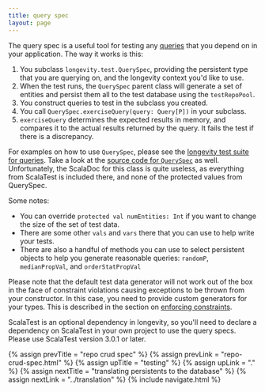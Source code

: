 ```yaml
---
title: query spec
layout: page
---
```


The query spec is a useful tool for testing any
[queries](../query/retrieve-by.html) that you depend on in your
application. The way it works is this:

1. You subclass `longevity.test.QuerySpec`, providing the persistent
   type that you are querying on, and the longevity context you'd like
   to use.
2. When the test runs, the `QuerySpec` parent class will generate a
   set of entities and persist them all to the test database using the
   `testRepoPool`.
3. You construct queries to test in the subclass you created.
4. You call `QuerySpec.exerciseQuery(query: Query[P])` in your subclass.
5. `exerciseQuery` determines the expected results in memory, and
   compares it to the actual results returned by the query. It fails
   the test if there is a discrepancy.

For examples on how to use `QuerySpec`, please see the [longevity test
suite for
queries](https://github.com/longevityframework/longevity/tree/master/longevity/src/test/scala/longevity/integration/queries).
Take a look at the [source
code for `QuerySpec`](https://github.com/longevityframework/longevity/blob/master/longevity/src/main/scala/longevity/test/QuerySpec.scala)
as well. Unfortunately, the ScalaDoc for this class is quite useless,
as everything from ScalaTest is included there, and none of the
protected values from QuerySpec.

Some notes:

- You can override `protected val numEntities: Int` if you want to change
  the size of the set of test data.
- There are some other `vals` and `vars` there that you can use to
  help write your tests.
- There are also a handful of methods you can use to select persistent objects to help you generate
  reasonable queries: `randomP`, `medianPropVal`, and `orderStatPropVal`

Please note that the default test data generator will not work out of
the box in the face of constraint violations causing exceptions to be
thrown from your constructor. In this case, you need to provide custom
generators for your types. This is described in the section on
[enforcing constraints](constraints.html).

ScalaTest is an optional dependency in longevity, so you'll need to
declare a dependency on ScalaTest in your own project to use the query
specs. Please use ScalaTest version 3.0.1 or later.

{% assign prevTitle = "repo crud spec" %}
{% assign prevLink = "repo-crud-spec.html" %}
{% assign upTitle = "testing" %}
{% assign upLink = "." %}
{% assign nextTitle = "translating persistents to the database" %}
{% assign nextLink = "../translation" %}
{% include navigate.html %}
